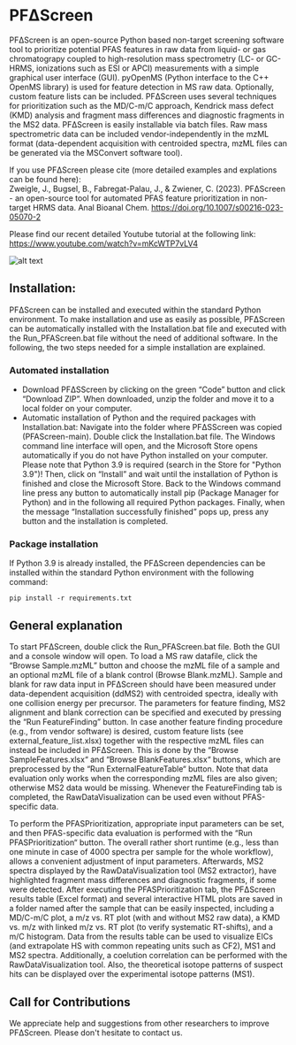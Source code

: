 PFΔScreen
========

PFΔScreen is an open-source Python based non-target screening software tool to prioritize potential PFAS features in raw data from liquid- or gas chromatograpy coupled to high-resolution mass spectrometry (LC- or GC-HRMS, ionizations such as ESI or APCI) measurements with a simple graphical user interface (GUI). pyOpenMS (Python interface to the C++ OpenMS library) is used for feature detection in MS raw data. Optionally, custom feature lists can be included. PFΔScreen uses several techniques for prioritization such as the MD/C-m/C approach, Kendrick mass defect (KMD) analysis and fragment mass differences and diagnostic fragments in the MS2 data. PFΔScreen is easily installable via batch files. Raw mass spectrometric data can be included vendor-independently in the mzML format (data-dependent acquisition with centroided spectra, mzML files can be generated via the MSConvert software tool).

If you use PFΔScreen please cite (more detailed examples and explations can be found here):\
Zweigle, J., Bugsel, B., Fabregat-Palau, J., & Zwiener, C. (2023). PFΔScreen - an open-source tool for automated PFAS feature prioritization in non-target HRMS data. Anal Bioanal Chem. https://doi.org/10.1007/s00216-023-05070-2 

Please find our recent detailed Youtube tutorial at the following link: https://www.youtube.com/watch?v=mKcWTP7vLV4

![alt text](https://github.com/JonZwe/PFAScreen/blob/main/logo.jpg?raw=true)



Installation:
--------------------

PFΔScreen can be installed and executed within the standard Python environment. To make installation and use as easily as possible, PFΔScreen can be automatically installed with the Installation.bat file and executed with the Run_PFAScreen.bat file without the need of additional software. In the following, the two steps needed for a simple installation are explained.

### Automated installation

- Download PFΔSScreen by clicking on the green “Code” button and click “Download ZIP”. When downloaded, unzip the folder and move it to a local folder on your computer. 
-	Automatic installation of Python and the required packages with Installation.bat: Navigate into the folder where PFΔSScreen was copied (PFAScreen-main). Double click the Installation.bat file. The Windows command line interface will open, and the Microsoft Store opens automatically if you do not have Python installed on your computer. Please note that Python 3.9 is required (search in the Store for "Python 3.9")! Then, click on “Install” and wait until the installation of Python is finished and close the Microsoft Store. Back to the Windows command line press any button to automatically install pip (Package Manager for Python) and in the following all required Python packages. Finally, when the message “Installation successfully finished” pops up, press any button and the installation is completed.


### Package installation 
If Python 3.9 is already installed, the PFΔScreen dependencies can be installed within the standard Python environment with the following command:

```
pip install -r requirements.txt
```

General explanation
----------------------
To start PFΔScreen, double click the Run_PFAScreen.bat file. Both the GUI and a console window will open. To load a MS raw datafile, click the “Browse Sample.mzML” button and choose the mzML file of a sample and an optional mzML file of a blank control (Browse Blank.mzML). Sample and blank for raw data input in PFΔScreen should have been measured under data-dependent acquisition (ddMS2) with centroided spectra, ideally with one collision energy per precursor. The parameters for feature finding, MS2 alignment and blank correction can be specified and executed by pressing the “Run FeatureFinding” button. In case another feature finding procedure (e.g., from vendor software) is desired, custom feature lists (see external_feature_list.xlsx) together with the respective mzML files can instead be included in PFΔScreen. This is done by the “Browse SampleFeatures.xlsx“ and “Browse BlankFeatures.xlsx“ buttons, which are preprocessed by the “Run ExternalFeatureTable“ button. Note that data evaluation only works when the corresponding mzML files are also given; otherwise MS2 data would be missing. Whenever the FeatureFinding tab is completed, the RawDataVisualization can be used even without PFAS-specific data. 

To perform the PFASPrioritization, appropriate input parameters can be set, and then PFAS-specific data evaluation is performed with the “Run PFASPrioritization“ button. The overall rather short runtime (e.g., less than one minute in case of 4000 spectra per sample for the whole workflow), allows a convenient adjustment of input parameters. Afterwards, MS2 spectra displayed by the RawDataVisualization tool (MS2 extractor), have highlighted fragment mass differences and diagnostic fragments, if some were detected. After executing the PFASPrioritization tab, the PFΔScreen results table (Excel format) and several interactive HTML plots are saved in a folder named after the sample that can be easily inspected, including a MD/C-m/C plot, a m/z vs. RT plot (with and without MS2 raw data), a KMD vs. m/z with linked m/z vs. RT plot (to verify systematic RT-shifts), and a m/C histogram. Data from the results table can be used to visualize EICs (and extrapolate HS with common repeating units such as CF2), MS1 and MS2 spectra. Additionally, a coelution correlation can be performed with the RawDataVisualization tool. Also, the theoretical isotope patterns of suspect hits can be displayed over the experimental isotope patterns (MS1).

Call for Contributions
----------------------

We appreciate help and suggestions from other researchers to improve
PFΔScreen. Please don't hesitate to contact us.
